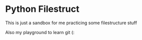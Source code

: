 <h1>Python Filestruct</h1>
<p>This is just a sandbox for me practicing some filestructure stuff</p>
<p>Also my playground to learn git (:</p>